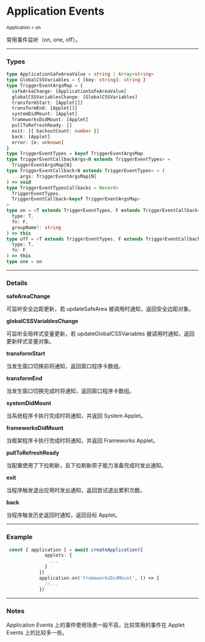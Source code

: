 # Application Events

<small>Application > on</small>

常用事件监听（on, one, off）。

---

<h3>Types</h3>

```ts
type ApplicationSafeAreaValue = string | Array<string>
type GlobalCSSVariables = { [key: string]: string }
type TriggerEventArgsMap = {
  safeAreaChange: [ApplicationSafeAreaValue]
  globalCSSVariablesChange: [GlobalCSSVariables]
  transformStart: [Applet[]]
  transformEnd: [Applet[]]
  systemDidMount: [Applet]
  frameworksDidMount: [Applet]
  pullToRefreshReady: []
  exit: [{ backoutCount: number }]
  back: [Applet]
  error: [e: unknown]
}
type TriggerEventTypes = keyof TriggerEventArgsMap
type TriggerEventCallbackArgs<N extends TriggerEventTypes> =
  TriggerEventArgsMap[N]
type TriggerEventCallback<N extends TriggerEventTypes> = (
  ...args: TriggerEventArgsMap[N]
) => void
type TriggerEventTypesCallbacks = Record<
  TriggerEventTypes,
  TriggerEventCallback<keyof TriggerEventArgsMap>
>
type on = <T extends TriggerEventTypes, F extends TriggerEventCallback<T>>(
  type: T,
  fn: F,
  groupName?: string
) => this
type off = <T extends TriggerEventTypes, F extends TriggerEventCallback<T>>(
  type: T,
  fn: F
) => this
type one = on
```

---

<h3>Details</h3>

**safeAreaChange**

可监听安全边距更新，若 updateSafeArea 被调用时通知，返回安全边距对象。

**globalCSSVariablesChange**

可监听全局样式变量更新，若 updateGlobalCSSVariables 被调用时通知，返回更新样式变量对象。

**transformStart**

当发生窗口切换前将通知，返回窗口程序卡数组。

**transformEnd**

当发生窗口切换完成时将通知，返回窗口程序卡数组。

**systemDidMount**

当系统程序卡执行完成时将通知，并返回 System Applet。

**frameworksDidMount**

当框架程序卡执行完成时将通知，并返回 Frameworks Applet。

**pullToRefreshReady**

当配置使用了下拉刷新，且下拉刷新原子能力准备完成时发出通知。

**exit**

当程序触发退出应用时发出通知，返回尝试退出累积次数。

**back**

当程序触发历史返回时通知，返回目标 Applet。

---

<h3>Example</h3>

```ts
 const { application } = await createApplication({
              applets: {
                ...
              }
            })
            application.on('frameworksDidMount', () => {
              //...
            })

```

---

<h3>Notes</h3>

Application Events 上的事件使用场景一般不高，比较常用的事件在 Applet Events 上的比较多一些。

